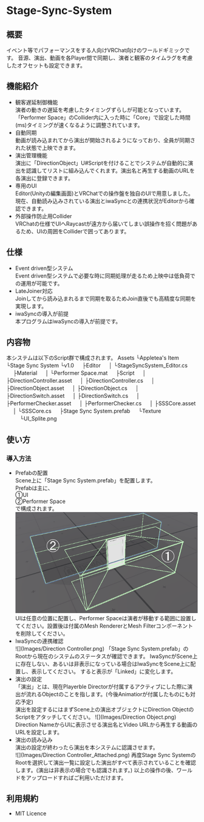 # Stage-Sync-System

## 概要
イベント等でパフォーマンスをする人向けVRChat向けのワールドギミックです。
音源、演出、動画を各Player間で同期し、演者と観客のタイムラグを考慮したオフセットも設定できます。

## 機能紹介
 - 観客遅延制御機能<br>
  演者の動きの遅延を考慮したタイミングずらしが可能となっています。「Performer Space」のCollider内に入った時に「Core」で設定した時間(ms)タイミングが速くなるように調整されています。 
 - 自動同期<br>
  動画が読み込まれてから演出が開始されるようになっており、全員が同期された状態で上映できます。 
 - 演出管理機能<br>
  演出に「DirectionObject」U#Scriptを付けることでシステムが自動的に演出を認識してリストに組み込んでくれます。演出名と再生する動画のURLを各演出に登録できます。
 - 専用のUI<br>
  Editor(Unityの編集画面)とVRChatでの操作盤を独自のUIで用意しました。現在、自動読み込みされている演出とiwaSyncとの連携状況がEditorから確認できます。
 - 外部操作防止用Collider<br>
  VRChatの仕様でUIへRaycastが遠方から届いてしまい誤操作を招く問題があるため、UIの周囲をColliderで囲ってあります。

## 仕様
 - Event driven型システム<br>
  Event driven型システムで必要な時に同期処理が走るため上映中は低負荷での運用が可能です。
 - LateJoiner対応<br>
  Joinしてから読み込まれるまで同期を取るためJoin直後でも高精度な同期を実現します。
 - iwaSyncの導入が前提<br>
  本プログラムはiwaSyncの導入が前提です。

## 内容物
本システムは以下のScript群で構成されます。
Assets
└Appletea's Item
 └Stage Sync System
  └v1.0
　   ├Editor
 　  │ └StageSyncSystem_Editor.cs
 　  ├Material
 　  │ └Performer Space.mat
 　  ├Script
　   │ ├DirectionController.asset
 　  │ ├DirectionController.cs
　   │ ├DirectionObject.asset
　   │ ├DirectionObject.cs
　   │ ├DirectionSwitch.asset
　   │ ├DirectionSwitch.cs
　   │ ├PerformerChecker.asset
　   │ ├PerformerChecker.cs
　   │ ├SSSCore.asset
　   │ └SSSCore.cs
　   ├Stage Sync System.prefab
　   └Texture
　   　 └UI_Splite.png


## 使い方
### 導入方法
 - Prefabの配置<br>
Scene上に「Stage Sync System.prefab」を配置します。<br>
Prefabは主に、<br>
①UI<br>
②Performer Space<br>
で構成されます。
![](Images/Prefab.png)
UIは任意の位置に配置し、Performer Spaceは演者が移動する範囲に設置してください。設置後は付属のMesh RendererとMesh Filterコンポーネントを削除してください。
 - IwaSyncの連携確認<br>
 ![](Images/Direction Controller.png)
「Stage Sync System.prefab」のRootから現在のシステムのステータスが確認できます。
IwaSyncがScene上に存在しない、あるいは非表示になっている場合はIwaSyncをScene上に配置し、表示してください。
すると表示が「Linked」に変化します。
 - 演出の設定<br>
 「演出」とは、現在Playerble Directorが付属するアクティブにした際に演出が流れるObjectのことを指します。(今後Animatiorが付属したものにも対応予定)<br>
 演出を設定するにはまずScene上の演出オブジェクトにDirection ObjectのScriptをアタッチしてください。
 ![](Images/Direction Object.png)
Direction NameからUIに表示させる演出名とVideo URLから再生する動画のURLを設定します。
 - 演出の読み込み<br>
 演出の設定が終わったら演出を本システムに認識させます。<br>
  ![](Images/Direction Controller_Attached.png)
再度Stage Sync SystemのRootを選択して演出一覧に設定した演出がすべて表示されていることを確認します。(演出は非表示の場合でも認識されます。)
以上の操作の後、ワールドをアップロードすればご利用いただけます。

## 利用規約
 - MIT Licence
